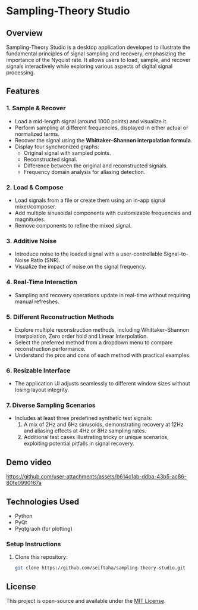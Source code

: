 # Sampling-Theory Studio

## Overview

Sampling-Theory Studio is a desktop application developed to illustrate the fundamental principles of signal sampling and recovery, emphasizing the importance of the Nyquist rate. It allows users to load, sample, and recover signals interactively while exploring various aspects of digital signal processing.

## Features

### 1. **Sample & Recover**
- Load a mid-length signal (around 1000 points) and visualize it.
- Perform sampling at different frequencies, displayed in either actual or normalized terms.
- Recover the signal using the **Whittaker–Shannon interpolation formula**.
- Display four synchronized graphs:
  - Original signal with sampled points.
  - Reconstructed signal.
  - Difference between the original and reconstructed signals.
  - Frequency domain analysis for aliasing detection.

### 2. **Load & Compose**
- Load signals from a file or create them using an in-app signal mixer/composer.
- Add multiple sinusoidal components with customizable frequencies and magnitudes.
- Remove components to refine the mixed signal.

### 3. **Additive Noise**
- Introduce noise to the loaded signal with a user-controllable Signal-to-Noise Ratio (SNR).
- Visualize the impact of noise on the signal frequency.

### 4. **Real-Time Interaction**
- Sampling and recovery operations update in real-time without requiring manual refreshes.

### 5. **Different Reconstruction Methods**
- Explore multiple reconstruction methods, including Whittaker–Shannon interpolation, Zero order hold and Linear Interpolation.
- Select the preferred method from a dropdown menu to compare reconstruction performance.
- Understand the pros and cons of each method with practical examples.

### 6. **Resizable Interface**
- The application UI adjusts seamlessly to different window sizes without losing layout integrity.

### 7. **Diverse Sampling Scenarios**
- Includes at least three predefined synthetic test signals:
  1. A mix of 2Hz and 6Hz sinusoids, demonstrating recovery at 12Hz and aliasing effects at 4Hz or 8Hz sampling rates.
  2. Additional test cases illustrating tricky or unique scenarios, exploiting potential pitfalls in signal recovery.

## Demo video



https://github.com/user-attachments/assets/b614c1ab-ddba-43b5-ac86-80fe0990167a



## Technologies Used
- Python
- PyQt
- Pyqtgraoh (for plotting)

### Setup Instructions
1. Clone this repository:
   ```bash
   git clone https://github.com/seiftaha/sampling-theory-studio.git

## License

This project is open-source and available under the [MIT License](LICENSE).
